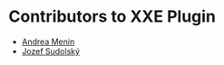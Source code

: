 # Contributors to XXE Plugin

- [Andrea Menin](https://github.com/theMiddleBlue)
- [Jozef Sudolský](https://github.com/azurit)

